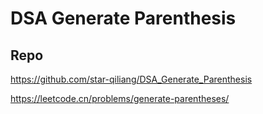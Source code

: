# DSA Generate Parenthesis
## Repo

https://github.com/star-qiliang/DSA_Generate_Parenthesis

https://leetcode.cn/problems/generate-parentheses/
